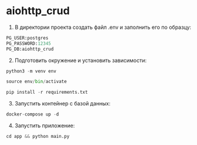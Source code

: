 # aiohttp_crud

1. В директории проекта создать файл .env и заполнить его по образцу:

```python
PG_USER:postgres
PG_PASSWORD:12345
PG_DB:aiohttp_crud
```
2. Подготовить окружение и установить зависимости: 
```python
python3 -m venv env

source env/bin/activate
```
```python
pip install -r requirements.txt
```
3. Запустить контейнер с базой данных:
```python
docker-compose up -d
```
4. Запустить приложение:
```python
cd app && python main.py
```